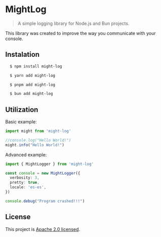 # MightLog

> A simple logging library for Node.js and Bun projects.

This library was created to improve the way you communicate with your console.

## Instalation

```bash
  $ npm install might-log

  $ yarn add might-log

  $ pnpm add might-log

  $ bun add might-log
```

## Utilization

Basic example:
```typescript
import might from 'might-log'

//console.log("Hello World!")
might.info("Hello World!")
```

Advanced example:
```typescript
import { MightLogger } from 'might-log'

const console = new MightLogger({
  verbosity: 3,
  pretty: true,
  locale: 'es-es',
})

console.debug("Program crashed!!!")
```

## License

This project is [Apache 2.0 licensed](./LICENSE).